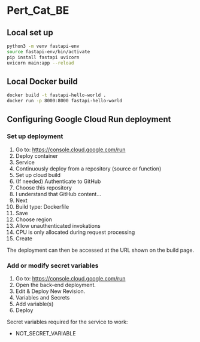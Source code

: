 # Pert_Cat_BE

## Local set up

```bash
python3 -m venv fastapi-env
source fastapi-env/bin/activate
pip install fastapi uvicorn
uvicorn main:app --reload
```

## Local Docker build

```bash
docker build -t fastapi-hello-world .
docker run -p 8000:8000 fastapi-hello-world
```

## Configuring Google Cloud Run deployment

### Set up deployment

1. Go to: https://console.cloud.google.com/run
1. Deploy container
1. Service
1. Continuously deploy from a repository (source or function)
1. Set up cloud build
1. (If needed) Authenticate to GitHub
1. Choose this repository
1. I understand that GitHub content...
1. Next
1. Build type: Dockerfile
1. Save
1. Choose region
1. Allow unauthenticated invokations
1. CPU is only allocated during request processing
1. Create

The deployment can then be accessed at the URL shown on the build page.

### Add or modify secret variables

1. Go to: https://console.cloud.google.com/run
1. Open the back-end deployment.
1. Edit & Deploy New Revision.
1. Variables and Secrets
1. Add variable(s)
1. Deploy

Secret variables required for the service to work:

- NOT_SECRET_VARIABLE
